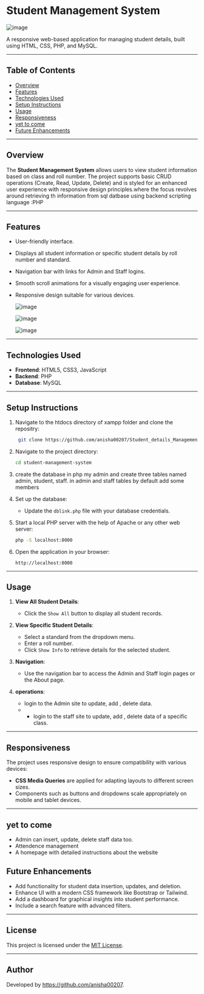 # Student Management System
![image](https://github.com/user-attachments/assets/63f29bc3-340d-40b5-9224-e09402818945)

A responsive web-based application for managing student details, built using HTML, CSS, PHP, and MySQL.

---

## Table of Contents
- [Overview](#overview)
- [Features](#features)
- [Technologies Used](#technologies-used)
- [Setup Instructions](#setup-instructions)
- [Usage](#usage)
- [Responsiveness](#responsiveness)
- [yet to come](#yet-to-come)
- [Future Enhancements](#future-enhancements)

---

## Overview

The **Student Management System** allows users to view student information based on class and roll number. The project supports basic CRUD operations (Create, Read, Update, Delete) and is styled for an enhanced user experience with responsive design principles.where the focus revolves around retrieving th information from sql datbase using backend scripting language :PHP 

---

## Features

- User-friendly interface.
- Displays all student information or specific student details by roll number and standard.
- Navigation bar with links for Admin and Staff logins.
- Smooth scroll animations for a visually engaging user experience.
- Responsive design suitable for various devices.

  ![image](https://github.com/user-attachments/assets/d66346d9-6b47-4b5d-bcbf-78af83bc1d16)

  ![image](https://github.com/user-attachments/assets/ae14a38d-5af0-4517-bee0-5e74b628cc03)

  ![image](https://github.com/user-attachments/assets/cf99603f-f1cd-4d41-af5a-7a57b24b93f8)




---

## Technologies Used

- **Frontend**: HTML5, CSS3, JavaScript
- **Backend**: PHP
- **Database**: MySQL

---

## Setup Instructions


1. Navigate to the htdocs directory of xampp folder and clone the repositry:
   ```bash
    git clone https://github.com/anisha00207/Student_details_Management.git
   ```   

2. Navigate to the project directory:
   ```bash
   cd student-management-system
   ```

3. create the database in php my admin and create three tables named admin, student, staff. in admin and staff tables by default add some members

4. Set up the database:
    - Update the `dblink.php` file with your database credentials.

5. Start a local PHP server with the help of Apache or any other web server:
   ```bash
   php -S localhost:8000
   ```

6. Open the application in your browser:
   ```
   http://localhost:8000
   ```
---


## Usage

1. **View All Student Details**:
   - Click the `Show All` button to display all student records.

2. **View Specific Student Details**:
   - Select a standard from the dropdown menu.
   - Enter a roll number.
   - Click `Show Info` to retrieve details for the selected student.

3. **Navigation**:
   - Use the navigation bar to access the Admin and Staff login pages or the About page.

4. **operations**:
   - login to the Admin site to update, add , delete data.
   -  - login to the staff site to update, add , delete data of a specific class.
  

---

## Responsiveness

The project uses responsive design to ensure compatibility with various devices:

- **CSS Media Queries** are applied for adapting layouts to different screen sizes.
- Components such as buttons and dropdowns scale appropriately on mobile and tablet devices.

---

## yet to come
- Admin can insert, update, delete staff data too.
- Attendence management
- A homepage with detailed instructions about the website

## Future Enhancements

- Add functionality for student data insertion, updates, and deletion.
- Enhance UI with a modern CSS framework like Bootstrap or Tailwind.
- Add a dashboard for graphical insights into student performance.
- Include a search feature with advanced filters.

---

## License

This project is licensed under the [MIT License](LICENSE).

---

## Author

Developed by https://github.com/anisha00207.

